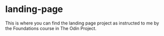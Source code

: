 # landing-page

This is where you can find the landing page project as instructed to me by the Foundations course in The Odin Project.
